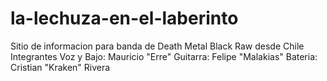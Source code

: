# la-lechuza-en-el-laberinto
Sitio de informacion para banda de Death Metal Black Raw desde Chile
Integrantes 
Voz y Bajo: Mauricio "Erre"
Guitarra: Felipe "Malakias"
Bateria: Cristian "Kraken" Rivera 
